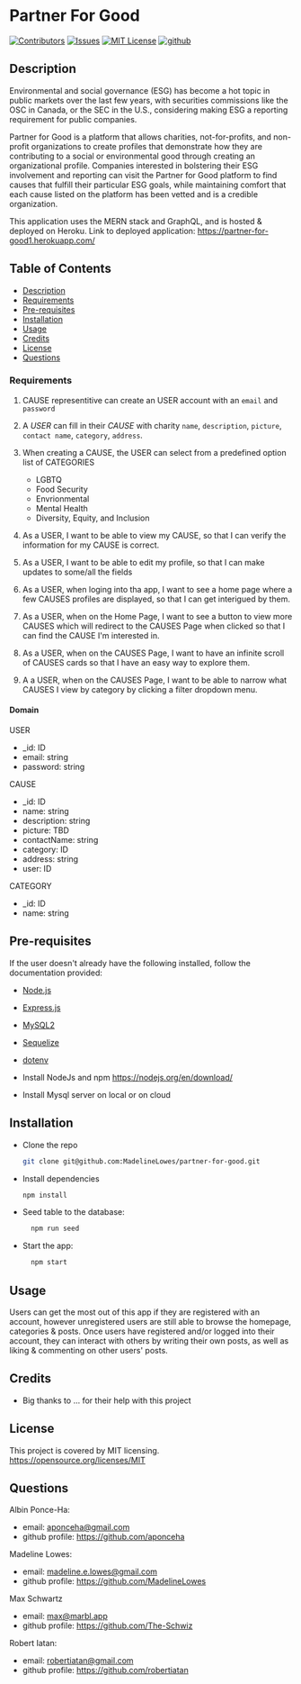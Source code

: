 # Partner For Good

[![Contributors][contributors-shield]][contributors-url]
[![Issues][issues-shield]][issues-url]
[![MIT License][license-shield]][license-url]
[![github][github-shield]][github-url]

## Description

Environmental and social governance (ESG) has become a hot topic in public markets over the last few years, with securities commissions like the OSC in Canada, or the SEC in the U.S., considering making ESG a reporting requirement for public companies. 

Partner for Good is a platform that allows charities, not-for-profits, and non-profit organizations to create profiles that demonstrate how they are contributing to a social or environmental good through creating an organizational profile. Companies interested in bolstering their ESG involvement and reporting can visit the Partner for Good platform to find causes that fulfill their particular ESG goals, while maintaining comfort that each cause listed on the platform has been vetted and is a credible organization. 

This application uses the MERN stack and GraphQL, and is hosted & deployed on Heroku. Link to deployed application: https://partner-for-good1.herokuapp.com/

## Table of Contents

- [Description](#description)
- [Requirements](#requirements)
- [Pre-requisites](#pre-requisites)
- [Installation](#installation)
- [Usage](#usage)
- [Credits](#credits)
- [License](#license)
- [Questions](#questions)

### Requirements

1. CAUSE representitive can create an USER account with an `email` and `password`

2. A *USER* can fill in their *CAUSE* with charity `name`, `description`, `picture`, `contact name`, `category`, `address`.
3. When creating a CAUSE, the USER can select from a predefined option list of CATEGORIES
    - LGBTQ
    - Food Security
    - Envrionmental 
    - Mental Health 
    - Diversity, Equity, and Inclusion 
4. As a USER, I want to be able to view my CAUSE, so that I can verify the information for my CAUSE is correct.
5. As a USER, I want to be able to edit my profile, so that I can make updates to some/all the fields
6. As a USER, when loging into tha app, I want to see a home page where a few CAUSES profiles are displayed, so that I can get interigued by them.
7. As a USER, when on the Home Page, I want to see a button to view more CAUSES which will redirect to the CAUSES Page when clicked so that I can find the CAUSE I'm interested in.
8. As a USER, when on the CAUSES Page, I want to have an infinite scroll of CAUSES cards so that I have an easy way to explore them.
9. A a USER, when on the CAUSES Page, I want to be able to narrow what CAUSES I view by category by clicking a filter dropdown menu. 

#### Domain

USER

- _id: ID
- email: string
- password: string

CAUSE

- _id: ID
- name: string
- description: string
- picture: TBD
- contactName: string
- category: ID
- address: string
- user: ID

CATEGORY

- _id: ID
- name: string

## Pre-requisites

If the user doesn't already have the following installed, follow the documentation provided:

- [Node.js](https://nodejs.org/en/download/)
- [Express.js](https://expressjs.com/en/starter/installing.html)
- [MySQL2](https://www.npmjs.com/package/mysql2)
- [Sequelize](https://www.npmjs.com/package/sequelize)
- [dotenv](https://www.npmjs.com/package/dotenv)

- Install NodeJs and npm https://nodejs.org/en/download/
- Install Mysql server on local or on cloud

## Installation
- Clone the repo
  ```sh
  git clone git@github.com:MadelineLowes/partner-for-good.git
  ```
- Install dependencies
  ```sh
  npm install
  ```
  
- Seed table to the database:

  ```sh
    npm run seed
  ```

- Start the app:
  ```sh
    npm start
  ```

## Usage

Users can get the most out of this app if they are registered with an account, however unregistered users are still able to browse the homepage, categories & posts. Once users have registered and/or logged into their account, they can interact with others by writing their own posts, as well as liking & commenting on other users' posts.

## Credits

- Big thanks to ... for their help with this project

## License

This project is covered by MIT licensing.
https://opensource.org/licenses/MIT

## Questions

Albin Ponce-Ha:

- email: aponceha@gmail.com
- github profile: https://github.com/aponceha

Madeline Lowes:

- email: madeline.e.lowes@gmail.com
- github profile: https://github.com/MadelineLowes

Max Schwartz

- email: max@marbl.app
- github profile: https://github.com/The-Schwiz

Robert Iatan:

- email: robertiatan@gmail.com
- github profile: https://github.com/robertiatan


<!-- MARKDOWN LINKS & IMAGES -->
<!-- https://www.markdownguide.org/basic-syntax/#reference-style-links -->

[contributors-shield]: https://img.shields.io/github/contributors/MadelineLowes/partner-for-good.svg?style=for-the-badge
[contributors-url]: https://github.com/MadelineLowes/partner-for-good/graphs/contributors
[issues-shield]: https://img.shields.io/github/issues/MadelineLowes/partner-for-good.svg?style=for-the-badge
[issues-url]: https://github.com/MadelineLowes/partner-for-good/issues
[license-shield]: https://img.shields.io/github/license/MadelineLowes/partner-for-good.svg?style=for-the-badge
[license-url]: https://github.com/MadelineLowes/partner-for-good/blob/main/LICENSE
[github-shield]: https://img.shields.io/badge/-github-black.svg?style=for-the-badge&logo=github&colorB=555
[github-url]: https://github.com/MadelineLowes/partner-for-good
